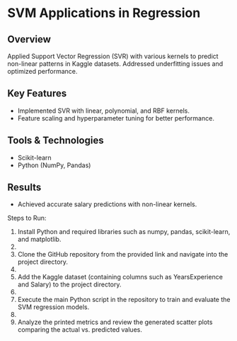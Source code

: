 # SVM Applications in Regression

## Overview
Applied Support Vector Regression (SVR) with various kernels to predict non-linear patterns in Kaggle datasets. Addressed underfitting issues and optimized performance.

## Key Features
- Implemented SVR with linear, polynomial, and RBF kernels.
- Feature scaling and hyperparameter tuning for better performance.

## Tools & Technologies
- Scikit-learn
- Python (NumPy, Pandas)

## Results
- Achieved accurate salary predictions with non-linear kernels.

Steps to Run:

1. Install Python and required libraries such as numpy, pandas, scikit-learn, and matplotlib.
2. 
3. Clone the GitHub repository from the provided link and navigate into the project directory.
4. 
5. Add the Kaggle dataset (containing columns such as YearsExperience and Salary) to the project directory.
6. 
7. Execute the main Python script in the repository to train and evaluate the SVM regression models.
8. 
9. Analyze the printed metrics and review the generated scatter plots comparing the actual vs. predicted values.
